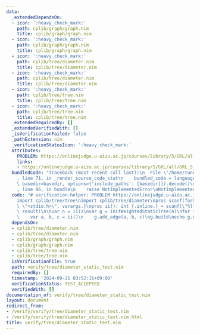 ```yaml
---
data:
  _extendedDependsOn:
  - icon: ':heavy_check_mark:'
    path: cplib/graph/graph.nim
    title: cplib/graph/graph.nim
  - icon: ':heavy_check_mark:'
    path: cplib/graph/graph.nim
    title: cplib/graph/graph.nim
  - icon: ':heavy_check_mark:'
    path: cplib/tree/diameter.nim
    title: cplib/tree/diameter.nim
  - icon: ':heavy_check_mark:'
    path: cplib/tree/diameter.nim
    title: cplib/tree/diameter.nim
  - icon: ':heavy_check_mark:'
    path: cplib/tree/tree.nim
    title: cplib/tree/tree.nim
  - icon: ':heavy_check_mark:'
    path: cplib/tree/tree.nim
    title: cplib/tree/tree.nim
  _extendedRequiredBy: []
  _extendedVerifiedWith: []
  _isVerificationFailed: false
  _pathExtension: nim
  _verificationStatusIcon: ':heavy_check_mark:'
  attributes:
    PROBLEM: https://onlinejudge.u-aizu.ac.jp/courses/library/5/GRL/all/GRL_5_A
    links:
    - https://onlinejudge.u-aizu.ac.jp/courses/library/5/GRL/all/GRL_5_A
  bundledCode: "Traceback (most recent call last):\n  File \"/home/runner/.local/lib/python3.10/site-packages/onlinejudge_verify/documentation/build.py\"\
    , line 71, in _render_source_code_stat\n    bundled_code = language.bundle(stat.path,\
    \ basedir=basedir, options={'include_paths': [basedir]}).decode()\n  File \"/home/runner/.local/lib/python3.10/site-packages/onlinejudge_verify/languages/nim.py\"\
    , line 86, in bundle\n    raise NotImplementedError\nNotImplementedError\n"
  code: "# verification-helper: PROBLEM https://onlinejudge.u-aizu.ac.jp/courses/library/5/GRL/all/GRL_5_A\n\
    import cplib/tree/tree\nimport cplib/tree/diameter\nproc scanf(formatstr: cstring){.header:\
    \ \"<stdio.h>\", varargs.}\nproc ii(): int {.inline.} = scanf(\"%lld\\n\", addr\
    \ result)\n\nvar n = ii()\nvar g = initWeightedStaticTree(n)\nfor i in 0..<n-1:\n\
    \    var a, b, c = ii()\n    g.add_edge(a, b, c)\ng.build\necho g.diameter\n"
  dependsOn:
  - cplib/tree/diameter.nim
  - cplib/tree/diameter.nim
  - cplib/graph/graph.nim
  - cplib/graph/graph.nim
  - cplib/tree/tree.nim
  - cplib/tree/tree.nim
  isVerificationFile: true
  path: verify/tree/diameter_static_test.nim
  requiredBy: []
  timestamp: '2024-09-21 03:52:16+09:00'
  verificationStatus: TEST_ACCEPTED
  verifiedWith: []
documentation_of: verify/tree/diameter_static_test.nim
layout: document
redirect_from:
- /verify/verify/tree/diameter_static_test.nim
- /verify/verify/tree/diameter_static_test.nim.html
title: verify/tree/diameter_static_test.nim
---
```

